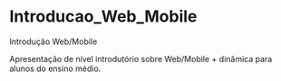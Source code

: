 # Introducao_Web_Mobile
Introdução Web/Mobile

Apresentação de nível introdutório sobre Web/Mobile + dinâmica para alunos do ensino médio.
